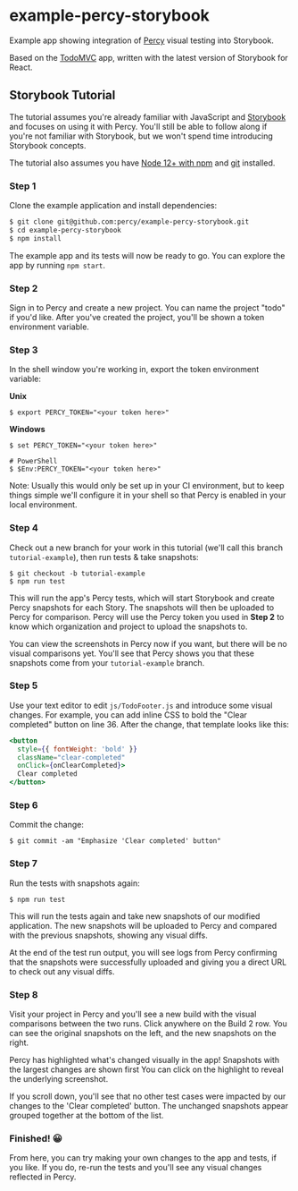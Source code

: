 # example-percy-storybook

Example app showing integration of [Percy](https://percy.io/) visual testing into Storybook.

Based on the [TodoMVC](https://github.com/tastejs/todomvc) app, written with the latest version of
Storybook for React.

## Storybook Tutorial

The tutorial assumes you're already familiar with JavaScript and [Storybook](https://storybook.js.org)
and focuses on using it with Percy. You'll still be able to follow along if you're not familiar with 
Storybook, but we won't spend time introducing Storybook concepts.

The tutorial also assumes you have [Node 12+ with npm](https://nodejs.org/en/download/) and
[git](https://git-scm.com/book/en/v2/Getting-Started-Installing-Git) installed.

### Step 1

Clone the example application and install dependencies:

```bash
$ git clone git@github.com:percy/example-percy-storybook.git
$ cd example-percy-storybook
$ npm install
```

The example app and its tests will now be ready to go. You can explore the app
by running `npm start`.

### Step 2

Sign in to Percy and create a new project. You can name the project "todo" if you'd like. After
you've created the project, you'll be shown a token environment variable.

### Step 3

In the shell window you're working in, export the token environment variable:

**Unix**

``` shell
$ export PERCY_TOKEN="<your token here>"
```

**Windows**

``` shell
$ set PERCY_TOKEN="<your token here>"

# PowerShell
$ $Env:PERCY_TOKEN="<your token here>"
```

Note: Usually this would only be set up in your CI environment, but to keep things simple we'll
configure it in your shell so that Percy is enabled in your local environment.

### Step 4

Check out a new branch for your work in this tutorial (we'll call this branch
`tutorial-example`), then run tests & take snapshots:

``` shell
$ git checkout -b tutorial-example
$ npm run test
```

This will run the app's Percy tests, which will start Storybook and create Percy snapshots for each
Story. The snapshots will then be uploaded to Percy for comparison. Percy will use the Percy token
you used in **Step 2** to know which organization and project to upload the snapshots to.

You can view the screenshots in Percy now if you want, but there will be no visual comparisons
yet. You'll see that Percy shows you that these snapshots come from your `tutorial-example` branch.

### Step 5

Use your text editor to edit `js/TodoFooter.js` and introduce some visual changes. For example, you can
add inline CSS to bold the "Clear completed" button on line 36. After the change, that template looks
like this:

``` jsx
<button
  style={{ fontWeight: 'bold' }}
  className="clear-completed"
  onClick={onClearCompleted}>
  Clear completed
</button>
```

### Step 6

Commit the change:

``` shell
$ git commit -am "Emphasize 'Clear completed' button"
```

### Step 7

Run the tests with snapshots again:

``` shell
$ npm run test
```

This will run the tests again and take new snapshots of our modified application. The new snapshots
will be uploaded to Percy and compared with the previous snapshots, showing any visual diffs.

At the end of the test run output, you will see logs from Percy confirming that the snapshots were
successfully uploaded and giving you a direct URL to check out any visual diffs.

### Step 8

Visit your project in Percy and you'll see a new build with the visual comparisons between the two
runs. Click anywhere on the Build 2 row. You can see the original snapshots on the left, and the new
snapshots on the right.

Percy has highlighted what's changed visually in the app! Snapshots with the largest changes are
shown first You can click on the highlight to reveal the underlying screenshot.

If you scroll down, you'll see that no other test cases were impacted by our changes to the 'Clear
completed' button. The unchanged snapshots appear grouped together at the bottom of the list.

### Finished! 😀

From here, you can try making your own changes to the app and tests, if you like. If you do, re-run
the tests and you'll see any visual changes reflected in Percy.
